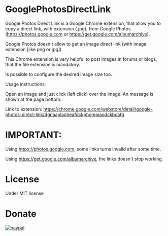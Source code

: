 # GooglePhotosDirectLink
Google Photos Direct Link is a Google Chrome extension, that allow you to copy a 
direct link, with extension (.jpg), from Google Photos (https://photos.google.com or https://get.google.com/albumarchive).

Google Photos doesn't allow to get an image direct link (with image extension [like png or jpg]).

This Chrome extension is very helpful to post images in forums or blogs, that the file extension is mandatory.

Is possible to configure the desired image size too.

Usage instructions:

Open an image and just click (left click) over the image. An message is shown at the page bottom.

Link to extension: https://chrome.google.com/webstore/detail/google-photos-direct-link/dgnaaplaoheafdckphgmpiaodckbcafg


# IMPORTANT:

Using https://photos.google.com, some links turns invalid after some time.

Using https://get.google.com/albumarchive, the links doesn't stop working.

# License
Under MIT license

# Donate
[![paypal](https://www.paypalobjects.com/en_US/i/btn/btn_donateCC_LG.gif)](https://www.paypal.com/cgi-bin/webscr?cmd=_donations&business=B875H7TZRFDBL&lc=BR&item_name=DDO%20Engineering&currency_code=USD&bn=PP%2dDonationsBF%3abtn_donateCC_LG%2egif%3aNonHosted)
